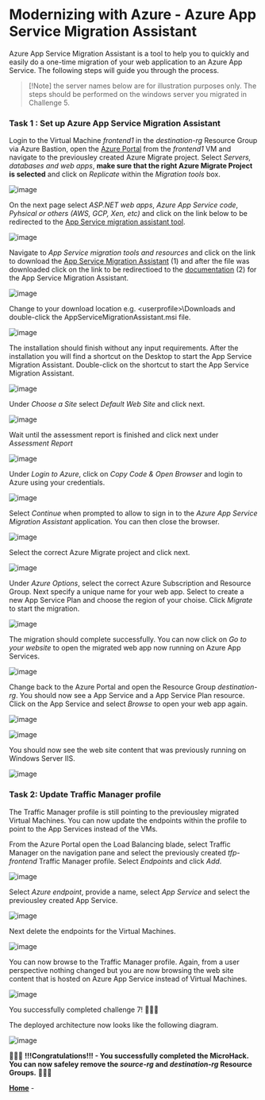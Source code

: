 # Modernizing with Azure - Azure App Service Migration Assistant

Azure App Service Migration Assistant is a tool to help you to quickly and easily do a one-time migration of your web application to an Azure App Service. The following steps will guide you through the process.

> [!Note] the server names below are for illustration purposes only. The steps should be performed on the windows server you migrated in Challenge 5.

### **Task 1 : Set up Azure App Service Migration Assistant**

Login to the Virtual Machine _frontend1_ in the _destination-rg_ Resource Group via Azure Bastion, open the [Azure Portal](https://portal.azure.com) from the _frontend1_ VM and navigate to the previousley created Azure Migrate project. Select _Servers, databases and web apps_, **make sure that the right Azure Migrate Project is selected** and click on _Replicate_ within the _Migration tools_ box.

![image](./img/modernize1.png)

On the next page select _ASP.NET web apps_, _Azure App Service code_, _Pyhsical or others (AWS, GCP, Xen, etc)_ and click on the link below to be redirected to the [App Service migration assistant tool](https://learn.microsoft.com/en-us/azure/app-service/app-service-asp-net-migration).

![image](./img/modernize2.png)

Navigate to _App Service migration tools and resources_ and click on the link to download the [App Service Migration Assistant](https://appmigration.microsoft.com/api/download/windows/AppServiceMigrationAssistant.msi) (1) and after the file was downloaded click on the link to be redirectioed to the [documentation](https://github.com/Azure/App-Service-Migration-Assistant/wiki/PowerShell-Scripts) (2) for the App Service Migration Assistant.

![image](./img/modernize3.png)

Change to your download location e.g. \<userprofile\>\\Downloads and double-click the AppServiceMigrationAssistant.msi file.

![image](./img/modernize4.png)

The installation should finish without any input requirements. After the installation you will find a shortcut on the Desktop to start the App Service Migration Assistant. Double-click on the shortcut to start the App Service Migration Assistant.

![image](./img/modernize5.png)

Under _Choose a Site_ select _Default Web Site_ and click next.

![image](./img/modernize6.png)

Wait until the assessment report is finished and click next under _Assessment Report_

![image](./img/modernize7.png)

Under _Login to Azure_, click on _Copy Code & Open Browser_ and login to Azure using your credentials.

![image](./img/modernize8.png)

Select _Continue_ when prompted to allow to sign in to the _Azure App Service Migration Assistant_ application. You can then close the browser.

![image](./img/modernize9.png)

Select the correct Azure Migrate project and click next.

![image](./img/modernize10.png)

Under _Azure Options_, select the correct Azure Subscription and Resource Group. Next specify a unique name for your web app. Select to create a new App Service Plan and choose the region of your choise. Click _Migrate_ to start the migration.

![image](./img/modernize11.png)

The migration should complete successfully. You can now click on _Go to your website_ to open the migrated web app now running on Azure App Services.

![image](./img/modernize12.png)

Change back to the Azure Portal and open the Resource Group _destination-rg_. You should now see a App Service and a App Service Plan resource. Click on the App Service and select _Browse_ to open your web app again.

![image](./img/modernize13.png)

![image](./img/modernize13-1.png)

You should now see the web site content that was previously running on Windows Server IIS.

![image](./img/modernize14.png)

### **Task 2: Update Traffic Manager profile**

The Traffic Manager profile is still pointing to the previousley migrated Virtual Machines. You can now update the endpoints within the profile to point to the App Services instead of the VMs.

From the Azure Portal open the Load Balancing blade, select Traffic Manager on the navigation pane and select the previously created _tfp-frontend_ Traffic Manager profile. Select _Endpoints_ and click _Add_.

![image](./img/tfupdate1.png)

Select _Azure endpoint_, provide a name, select _App Service_ and select the previousley created App Service.

![image](./img/tfupdate2.png)

Next delete the endpoints for the Virtual Machines.

![image](./img/tfupdate3.png)

You can now browse to the Traffic Manager profile. Again, from a user perspective nothing changed but you are now browsing the web site content that is hosted on Azure App Service instead of Virtual Machines.

![image](./img/tfupdate4.png)

You successfully completed challenge 7! 🚀🚀🚀

The deployed architecture now looks like the following diagram.

![image](./img/Challenge-complete.jpg)

🚀🚀🚀 **!!!Congratulations!!! - You successfully completed the MicroHack. You can now safeley remove the _source-rg_ and _destination-rg_ Resource Groups.** 🚀🚀🚀

**[Home](../../Readme.md)** -
